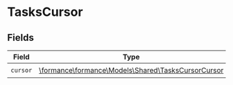 # TasksCursor


## Fields

| Field                                                                                          | Type                                                                                           | Required                                                                                       | Description                                                                                    |
| ---------------------------------------------------------------------------------------------- | ---------------------------------------------------------------------------------------------- | ---------------------------------------------------------------------------------------------- | ---------------------------------------------------------------------------------------------- |
| `cursor`                                                                                       | [\formance\formance\Models\Shared\TasksCursorCursor](../../models/shared/TasksCursorCursor.md) | :heavy_check_mark:                                                                             | N/A                                                                                            |